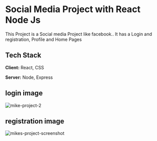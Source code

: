
# Social Media Project with React Node Js

This Project is a Social media Project like facebook.. It has a Login and registration, Profile and Home Pages


## Tech Stack

**Client:** React, CSS

**Server:** Node, Express


## login image
![mike-project-2](https://github.com/mikechuks/socialWebApp/assets/44917620/2066e343-7591-447e-b714-9ea6e42489ea)

## registration image
![mikes-project-screenshot](https://github.com/mikechuks/socialWebApp/assets/44917620/3d077027-519a-4e54-b4a8-edb043232981)
